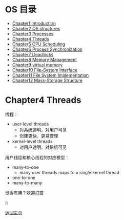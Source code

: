 # OS 目录

- [Chapter1 Introduction](Chapter1.md)
- [Chapter2 OS structures](Chapter2.md)
- [Chapter3 Processes](Chapter3.md)
- [Chapter4 Threads](Chapter4.md)
- [Chapter5 CPU Scheduling](Chapter5.md)
- [Chapter6 Process Synchronization](Chapter6.md)
- [Chapter7 Deadlocks](Chapter7.md)
- [Chapter8 Memory Management](Chapter8.md)
- [Chapter9 virtual memory](Chapter9.md)
- [Chapter10 File-System Interface](Chapter10.md)
- [Chapter11 File System Implementation](Chapter11.md)
- [Chapter12 Mass-Storage Structure](Chapter12.md)


# Chapter4 Threads

线程：
- user-level threads
  - 对系统透明，对用户可见
  - 创建更快，更易管理
- kernel-level threads
  - 对用户透明，对系统可见

用户线程和核心线程的对应模型：
- many-to-one
  - many user threads maps to a single kernel thread
- one-to-one
- many-to-many


觉得有用？欢迎[打赏](../../../donate.md)

:)

[返回主页](../../../index.md)